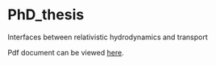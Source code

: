 # PhD_thesis
Interfaces between relativistic hydrodynamics and transport

Pdf document can be viewed [here](https://www.overleaf.com/read/psqrdskfkfxx).
